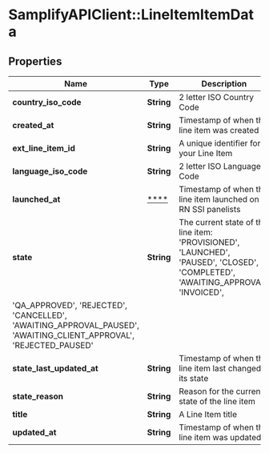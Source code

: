 # SamplifyAPIClient::LineItemItemData

## Properties
Name | Type | Description | Notes
------------ | ------------- | ------------- | -------------
**country_iso_code** | **String** | 2 letter ISO Country Code | 
**created_at** | **String** | Timestamp of when the line item was created | 
**ext_line_item_id** | **String** | A unique identifier for your Line Item | 
**language_iso_code** | **String** | 2 letter ISO Language Code | 
**launched_at** | [****](.md) | Timestamp of when the line item launched on RN SSI panelists | 
**state** | **String** | The current state of the line item: 'PROVISIONED', 'LAUNCHED', 'PAUSED', 'CLOSED', 'COMPLETED', 'AWAITING_APPROVAL', 'INVOICED',
                                                                             'QA_APPROVED', 'REJECTED', 'CANCELLED', 'AWAITING_APPROVAL_PAUSED', 'AWAITING_CLIENT_APPROVAL', 'REJECTED_PAUSED' | 
**state_last_updated_at** | **String** | Timestamp of when the line item last changed its state | 
**state_reason** | **String** | Reason for the current state of the line item | 
**title** | **String** | A Line Item title | 
**updated_at** | **String** | Timestamp of when the line item was updated | 


